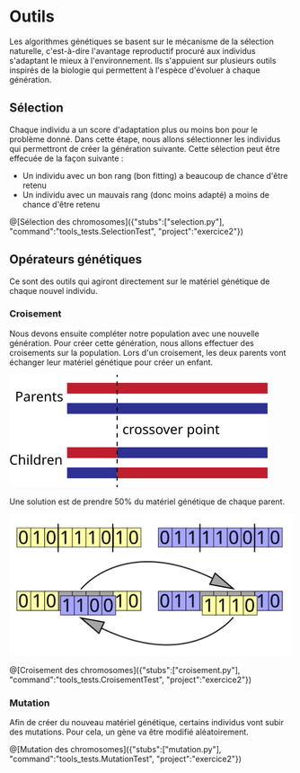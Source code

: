 # Outils
Les algorithmes génétiques se basent sur le mécanisme de la sélection naturelle, c'est-à-dire l'avantage reproductif procuré aux individus s'adaptant le mieux à l'environnement.
Ils s'appuient sur plusieurs outils inspirés de la biologie qui permettent à l'espèce d'évoluer à chaque génération.
## Sélection
Chaque individu a un score d'adaptation plus ou moins bon pour le problème donné.
Dans cette étape, nous allons sélectionner les individus qui permettront de créer la génération suivante.
Cette sélection peut être effecuée de la façon suivante :
 * Un individu avec un bon rang (bon fitting) a beaucoup de chance d'être retenu
 * Un individu avec un mauvais rang (donc moins adapté) a moins de chance d'être retenu

@[Sélection des chromosomes]({"stubs":["selection.py"], "command":"tools_tests.SelectionTest", "project":"exercice2"})

## Opérateurs génétiques
Ce sont des outils qui agiront directement sur le matériel génétique de chaque nouvel individu.
### Croisement
Nous devons ensuite compléter notre population avec une nouvelle génération.
Pour créer cette génération, nous allons effectuer des croisements sur la population.
Lors d'un croisement, les deux parents vont échanger leur matériel génétique pour créer un enfant.

![Croisement entre deux chromosomes](/img/OnePointCrossover.svg "Croisement entre deux chromosomes")

Une solution est de prendre 50% du matériel génétique de chaque parent.

![Croisement en deux points](/img/Computational.science.Genetic.algorithm.Crossover.Two.Point.svg "Croisement en deux points")

@[Croisement des chromosomes]({"stubs":["croisement.py"], "command":"tools_tests.CroisementTest", "project":"exercice2"})

### Mutation
Afin de créer du nouveau matériel génétique, certains individus vont subir des mutations.
Pour cela, un gène va être modifié aléatoirement.

@[Mutation des chromosomes]({"stubs":["mutation.py"], "command":"tools_tests.MutationTest", "project":"exercice2"})